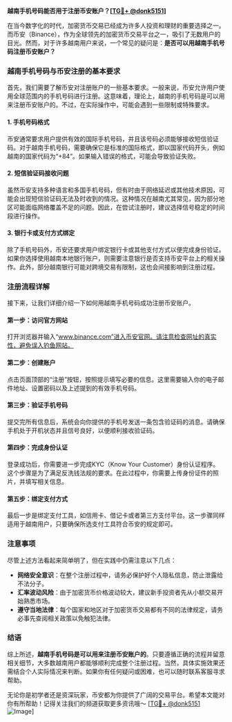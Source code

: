 **越南手机号码能否用于注册币安账户？[[TG💪+ @donk5151](https://t.me/s/donk5151)]**

在当今数字化的时代，加密货币交易已经成为许多人投资和理财的重要选择之一。而币安（Binance），作为全球领先的加密货币交易平台之一，吸引了无数用户的目光。然而，对于许多越南用户来说，一个常见的疑问是：**是否可以用越南手机号码注册币安账户？**

### 越南手机号码与币安注册的基本要求

首先，我们需要了解币安对注册账户的一些基本要求。一般来说，币安允许用户使用全球范围内的手机号码进行注册。这意味着，理论上，越南的手机号码是可以用来注册币安账户的。不过，在实际操作中，可能会遇到一些限制或特殊要求。

#### 1. 手机号码格式
币安通常要求用户提供有效的国际手机号码，并且该号码必须能够接收短信验证码。对于越南手机号码，需要确保它是标准的国际格式，即以国家代码开头，例如越南的国家代码为“+84”。如果输入错误的格式，可能会导致验证失败。

#### 2. 短信验证码接收问题
虽然币安支持多种语言和多国手机号码，但有时由于网络延迟或其他技术原因，可能会出现短信验证码无法及时收到的情况。这种情况在越南尤其常见，因为部分地区可能面临网络覆盖不足的问题。因此，在尝试注册时，建议选择信号稳定的时间段进行操作。

#### 3. 银行卡或支付方式绑定
除了手机号码外，币安还要求用户绑定银行卡或其他支付方式以便完成身份验证。如果你选择使用越南本地银行账户，则需要注意银行是否支持币安平台上的相关操作。此外，部分越南银行可能对跨境交易有限制，这也会间接影响到注册过程。

### 注册流程详解

接下来，让我们详细介绍一下如何用越南手机号码成功注册币安账户。

#### 第一步：访问官方网站
打开浏览器并输入“www.binance.com”进入币安官网。请注意检查网址的真实性，避免误入钓鱼网站。

#### 第二步：创建账户
点击页面顶部的“注册”按钮，按照提示填写必要的信息。这里需要输入你的电子邮件地址、设置密码以及上述提到的有效手机号码。

#### 第三步：验证手机号码
提交完所有信息后，系统会向你提供的手机号发送一条包含验证码的消息。请确保手机处于开机状态并且信号良好，以便顺利接收验证码。

#### 第四步：完成身份认证
登录成功后，你需要进一步完成KYC（Know Your Customer）身份认证程序。这个步骤是为了满足反洗钱法规的要求。在此过程中，你需要上传身份证件的照片，并填写相关信息。

#### 第五步：绑定支付方式
最后一步是绑定支付工具，如信用卡、借记卡或者第三方支付平台。这一步骤同样适用于越南用户，只要确保所选支付工具符合币安的规定即可。

### 注意事项

尽管上述方法看起来简单明了，但在实践中仍需注意以下几点：

- **网络安全意识**：在整个注册过程中，请务必保护好个人隐私信息，防止泄露给不法分子。
- **汇率波动风险**：由于加密货币价格波动较大，建议新手投资者先从小额交易开始熟悉市场。
- **遵守当地法律**：每个国家和地区对于加密货币交易都有不同的法律规定，请务必事先查阅相关政策以免触犯法律。

### 结语

综上所述，**越南手机号码是可以用来注册币安账户的**。只要遵循正确的流程并留意相关细节，大多数越南用户都能够顺利完成整个注册过程。当然，具体实施效果还需结合个人实际情况来判断。如果你有任何疑问或困难，也可以随时联系客服寻求帮助。

无论你是初学者还是资深玩家，币安都为你提供了广阔的交易平台。希望本文能对你有所帮助！记得关注我们的频道获取更多资讯哦～ [[TG💪+ @donk5151](https://t.me/s/donk5151) ![Image](https://i.postimg.cc/rwNCRYN7/Snipaste-2025-04-30-17-27-05.png)]